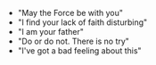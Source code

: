-   "May the Force be with you"
-   "I find your lack of faith disturbing"
-   "I am your father"
-   "Do or do not. There is no try"
-   "I've got a bad feeling about this"

